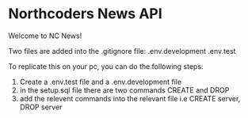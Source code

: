 # Northcoders News API

Welcome to NC News!

Two files are added into the .gitignore file:
.env.development
.env.test

To replicate this on your pc, you can do the following steps:

1. Create a .env.test file and a .env.development file
2. in the setup.sql file there are two commands CREATE and DROP
3. add the relevent commands into the relevant file i.e CREATE server, DROP server
